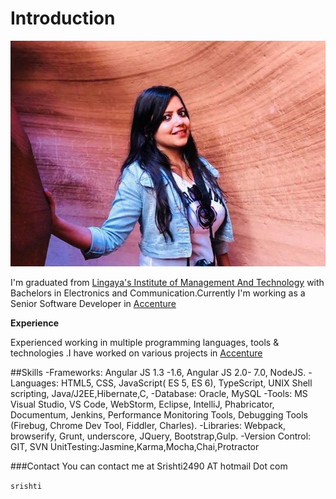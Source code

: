 # Introduction
![image](srishti1.jpg)

I'm graduated from [Lingaya's Institute of Management And Technology](http://www.limat.org/) with Bachelors in Electronics and Communication.Currently I'm working as a Senior Software Developer in [Accenture](https://www.accenture.com/us-en/about/company/united-states)

**Experience**

Experienced working in multiple programming languages, tools & technologies .I have worked on various projects in [Accenture](https://www.accenture.com/us-en/about/company/united-states)

##Skills
-Frameworks: Angular JS 1.3 -1.6, Angular JS 2.0- 7.0, NodeJS.
-Languages: HTML5, CSS, JavaScript( ES 5, ES 6), TypeScript, UNIX Shell scripting, Java/J2EE,Hibernate,C, 
-Database: Oracle, MySQL 
-Tools: MS Visual Studio, VS Code, WebStorm, Eclipse, IntelliJ, Phabricator, Documentum, Jenkins, Performance Monitoring   Tools, Debugging Tools (Firebug, Chrome Dev Tool, Fiddler, Charles).
-Libraries: Webpack, browserify, Grunt, underscore, JQuery, Bootstrap,Gulp.
-Version Control: GIT, SVN UnitTesting:Jasmine,Karma,Mocha,Chai,Protractor

###Contact
You can contact me at Srishti2490 AT hotmail Dot com

`srishti`
